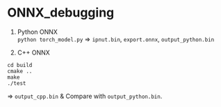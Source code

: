 # ONNX_debugging

1. Python ONNX  
```python torch_model.py```
=> ```ipnut.bin```, ```export.onnx```, ```output_python.bin```  
  
2. C++ ONNX    
```
cd build
cmake ..
make 
./test
```  
=> ```output_cpp.bin``` & Compare with ```output_python.bin```.  